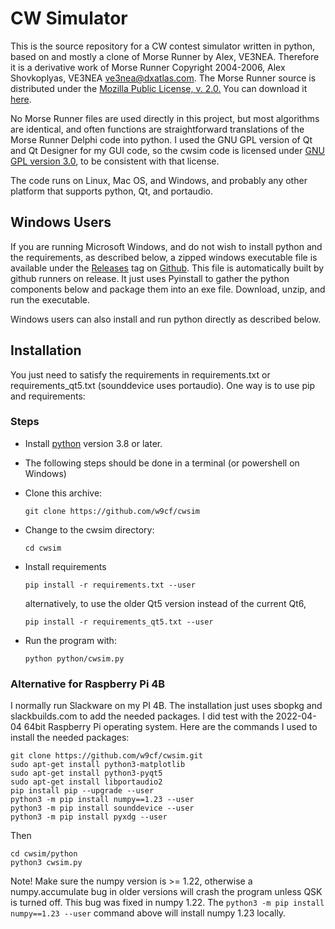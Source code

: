 # CW Simulator

This is the source repository for a CW contest
simulator written in python, based on and mostly a clone of
Morse Runner by Alex, VE3NEA. Therefore it is a derivative work
of Morse Runner Copyright 2004-2006, Alex Shovkoplyas, VE3NEA
ve3nea@dxatlas.com.
The Morse Runner source
is distributed  under the [Mozilla Public
License, v. 2.0.](http://mozilla.org/MPL/2.0/)
You can download it
[here](https://github.com/VE3NEA/MorseRunner).

No Morse Runner
files are used directly in this project, but most algorithms are identical,
and often functions are straightforward
translations of the Morse Runner Delphi code
into python. I used
the GNU GPL version of Qt and Qt Designer
for my GUI code, so the cwsim code is licensed under
[GNU GPL version
3.0](https://www.gnu.org/licenses/gpl-3.0.en.html), to
be consistent with that license.

The code runs on Linux, Mac OS, and Windows, and probably any
other platform that supports python, Qt, and portaudio.

## Windows Users
If you are running Microsoft Windows, and do not wish to install python
and the requirements,
as described below, a zipped windows executable file
is available under the [Releases](https://github.com/w9cf/cwsim/releases)
tag on [Github](https://github.com/w9cf/cwsim). This file is automatically
built by github runners on release. It just uses Pyinstall to gather the
python components below and package them into an exe file. Download,
unzip, and run the executable.

Windows users can also install and run python directly as described below.

## Installation

You just need to satisfy the
requirements in requirements.txt or requirements_qt5.txt
(sounddevice uses portaudio). One way is to use pip and requirements:

### Steps
- Install [python](https://python.org) version 3.8 or later. 
- The following steps should be done in a terminal (or powershell on Windows)
- Clone this archive:

    `git clone https://github.com/w9cf/cwsim`
- Change to the cwsim directory:

  `cd cwsim`

- Install requirements

  `pip install -r requirements.txt --user`

   alternatively, to use the older Qt5 version instead of the current Qt6,

  `pip install -r requirements_qt5.txt --user`

- Run the program with:

  `python python/cwsim.py`

### Alternative for Raspberry Pi 4B
I normally run Slackware on my PI 4B. The installation just uses
sbopkg and slackbuilds.com to add the needed packages. I did
test with the 2022-04-04 64bit Raspberry Pi operating system. Here are
the commands I used to install the needed packages:
```
git clone https://github.com/w9cf/cwsim.git
sudo apt-get install python3-matplotlib
sudo apt-get install python3-pyqt5
sudo apt-get install libportaudio2
pip install pip --upgrade --user
python3 -m pip install numpy==1.23 --user
python3 -m pip install sounddevice --user
python3 -m pip install pyxdg --user
```

Then
```
cd cwsim/python
python3 cwsim.py
```
Note! Make sure the numpy version is >= 1.22, otherwise a numpy.accumulate
bug in older versions will crash the program unless QSK is turned off.
This bug was fixed in numpy 1.22. The
```python3 -m pip install numpy==1.23 --user```
command above will install numpy 1.23 locally.
